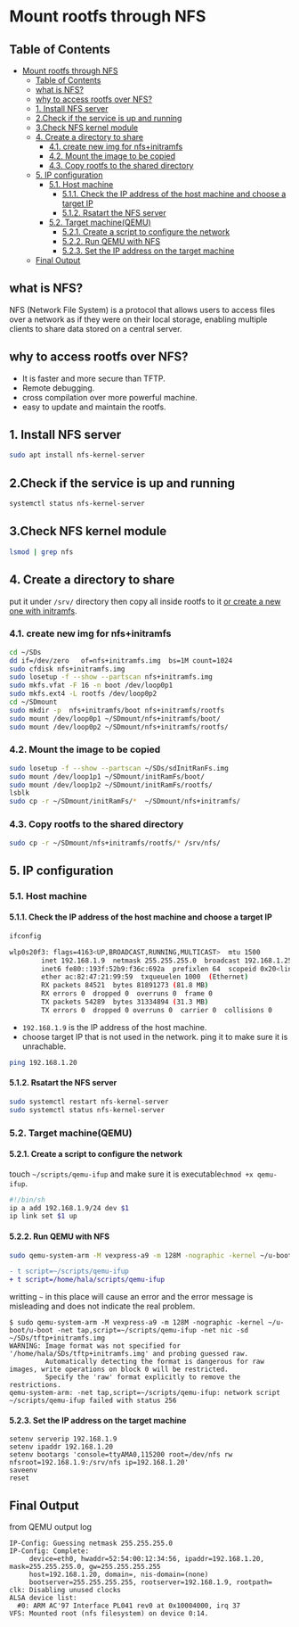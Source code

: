 # Mount rootfs through NFS

## Table of Contents

- [Mount rootfs through NFS](#mount-rootfs-through-nfs)
  - [Table of Contents](#table-of-contents)
  - [what is NFS?](#what-is-nfs)
  - [why to access rootfs over NFS?](#why-to-access-rootfs-over-nfs)
  - [1. Install NFS server](#1-install-nfs-server)
  - [2.Check if the service is up and running](#2check-if-the-service-is-up-and-running)
  - [3.Check NFS kernel module](#3check-nfs-kernel-module)
  - [4. Create a directory to share](#4-create-a-directory-to-share)
    - [4.1. create new img for nfs+initramfs](#41-create-new-img-for-nfsinitramfs)
    - [4.2. Mount the image to be copied](#42-mount-the-image-to-be-copied)
    - [4.3. Copy rootfs to the shared directory](#43-copy-rootfs-to-the-shared-directory)
  - [5. IP configuration](#5-ip-configuration)
    - [5.1. Host machine](#51-host-machine)
      - [5.1.1. Check the IP address of the host machine and choose a target IP](#511-check-the-ip-address-of-the-host-machine-and-choose-a-target-ip)
      - [5.1.2. Rsatart the NFS server](#512-rsatart-the-nfs-server)
    - [5.2. Target machine(QEMU)](#52-target-machineqemu)
      - [5.2.1. Create a script to configure the network](#521-create-a-script-to-configure-the-network)
      - [5.2.2. Run QEMU with NFS](#522-run-qemu-with-nfs)
      - [5.2.3. Set the IP address on the target machine](#523-set-the-ip-address-on-the-target-machine)
  - [Final Output](#final-output)

## what is NFS?

NFS (Network File System) is a protocol that allows users to access files over a network as if they were on their local storage, enabling multiple clients to share data stored on a central server.

## why to access rootfs over NFS?

- It is faster and more secure than TFTP.
- Remote debugging.
- cross compilation over more powerful machine.
- easy to update and maintain the rootfs.

## 1. Install NFS server

```bash
sudo apt install nfs-kernel-server
```

## 2.Check if the service is up and running

```bash
systemctl status nfs-kernel-server
```

## 3.Check NFS kernel module

```bash
lsmod | grep nfs
```

## 4. Create a directory to share

put it under `/srv/` directory then copy all inside rootfs to it [or create a new one with initramfs](../3/2-initRAMfs.md).

### 4.1. create new img for nfs+initramfs

```bash
cd ~/SDs
dd if=/dev/zero   of=nfs+initramfs.img  bs=1M count=1024
sudo cfdisk nfs+initramfs.img 
sudo losetup -f --show --partscan nfs+initramfs.img 
sudo mkfs.vfat -F 16 -n boot /dev/loop0p1
sudo mkfs.ext4 -L rootfs /dev/loop0p2
cd ~/SDmount
sudo mkdir -p  nfs+initramfs/boot nfs+initramfs/rootfs
sudo mount /dev/loop0p1 ~/SDmount/nfs+initramfs/boot/
sudo mount /dev/loop0p2 ~/SDmount/nfs+initramfs/rootfs/
```

### 4.2. Mount the image to be copied

```bash
sudo losetup -f --show --partscan ~/SDs/sdInitRanFs.img 
sudo mount /dev/loop1p1 ~/SDmount/initRamFs/boot/
sudo mount /dev/loop1p2 ~/SDmount/initRamFs/rootfs/
lsblk 
sudo cp -r ~/SDmount/initRamFs/*  ~/SDmount/nfs+initramfs/
```

### 4.3. Copy rootfs to the shared directory

```bash
sudo cp -r ~/SDmount/nfs+initramfs/rootfs/* /srv/nfs/
```

## 5. IP configuration

### 5.1. Host machine

#### 5.1.1. Check the IP address of the host machine and choose a target IP

```bash
ifconfig
```

```bash
wlp0s20f3: flags=4163<UP,BROADCAST,RUNNING,MULTICAST>  mtu 1500
        inet 192.168.1.9  netmask 255.255.255.0  broadcast 192.168.1.255
        inet6 fe80::193f:52b9:f36c:692a  prefixlen 64  scopeid 0x20<link>
        ether ac:82:47:21:99:59  txqueuelen 1000  (Ethernet)
        RX packets 84521  bytes 81891273 (81.8 MB)
        RX errors 0  dropped 0  overruns 0  frame 0
        TX packets 54289  bytes 31334894 (31.3 MB)
        TX errors 0  dropped 0 overruns 0  carrier 0  collisions 0
```

- `192.168.1.9` is the IP address of the host machine.
- choose target IP that is not used in the network. ping it to make sure it is unrachable.

```bash
ping 192.168.1.20
```

#### 5.1.2. Rsatart the NFS server

```bash
sudo systemctl restart nfs-kernel-server
sudo systemctl status nfs-kernel-server
```

### 5.2. Target machine(QEMU)

#### 5.2.1. Create a script to configure the network

touch `~/scripts/qemu-ifup` and make sure it is executable`chmod +x qemu-ifup`.

```bash
#!/bin/sh
ip a add 192.168.1.9/24 dev $1
ip link set $1 up
```

#### 5.2.2. Run QEMU with NFS

```bash
sudo qemu-system-arm -M vexpress-a9 -m 128M -nographic -kernel ~/u-boot/u-boot -net tap,script=/home/hala/scripts/qemu-ifup -net nic -sd ~/SDs/nfs+initramfs.img
```

```diff
- t script=~/scripts/qemu-ifup
+ t script=/home/hala/scripts/qemu-ifup
```

writting `~` in this place will cause an error and the error message is misleading and does not indicate the real problem.

```console
$ sudo qemu-system-arm -M vexpress-a9 -m 128M -nographic -kernel ~/u-boot/u-boot -net tap,script=~/scripts/qemu-ifup -net nic -sd ~/SDs/tftp+initramfs.img
WARNING: Image format was not specified for '/home/hala/SDs/tftp+initramfs.img' and probing guessed raw.
         Automatically detecting the format is dangerous for raw images, write operations on block 0 will be restricted.
         Specify the 'raw' format explicitly to remove the restrictions.
qemu-system-arm: -net tap,script=~/scripts/qemu-ifup: network script ~/scripts/qemu-ifup failed with status 256
```

#### 5.2.3. Set the IP address on the target machine

```uboot
setenv serverip 192.168.1.9
setenv ipaddr 192.168.1.20
setenv bootargs 'console=ttyAMA0,115200 root=/dev/nfs rw nfsroot=192.168.1.9:/srv/nfs ip=192.168.1.20'
saveenv
reset
```

## Final Output

from QEMU output log

```uboot
IP-Config: Guessing netmask 255.255.255.0
IP-Config: Complete:
     device=eth0, hwaddr=52:54:00:12:34:56, ipaddr=192.168.1.20, mask=255.255.255.0, gw=255.255.255.255
     host=192.168.1.20, domain=, nis-domain=(none)
     bootserver=255.255.255.255, rootserver=192.168.1.9, rootpath=
clk: Disabling unused clocks
ALSA device list:
  #0: ARM AC'97 Interface PL041 rev0 at 0x10004000, irq 37
VFS: Mounted root (nfs filesystem) on device 0:14.
```
